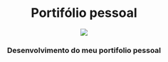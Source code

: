<h1 align = "center">Portifólio pessoal</h1>
<p align="center">
<img loading="lazy" src="http://img.shields.io/static/v1?label=STATUS&message=EM%20DESENVOLVIMENTO&color=GREEN&style=for-the-badge"/>
</p>
<h3 align="center">Desenvolvimento do meu portifolio pessoal</h3>
